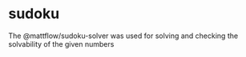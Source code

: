 # sudoku

The @mattflow/sudoku-solver was used for solving and checking the solvability of the given numbers

